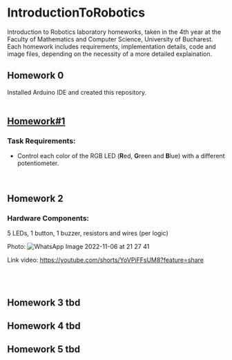# IntroductionToRobotics
Introduction to Robotics laboratory homeworks, taken in the 4th year at the Faculty of Mathematics and Computer Science, University of Bucharest. Each homework includes requirements, implementation details, code and image files, depending on the necessity of a more detailed explaination. 

## Homework 0

Installed Arduino IDE and created this repository.<br><br>

## [Homework#1](https://github.com/buku5090/IntroductionToRobotics/tree/main/Homework%231)

### Task Requirements:
 - Control each color of the RGB LED (**R**ed, **G**reen and **B**lue) with a different potentiometer.
<br>

## Homework 2
### Hardware Components:
5 LEDs, 1 button, 1 buzzer, resistors and wires (per logic)

Photo: ![WhatsApp Image 2022-11-06 at 21 27 41](https://user-images.githubusercontent.com/63961737/200191603-5bf25d3a-510b-422c-b837-cdfc034e5f0d.jpeg)

Link video: https://youtube.com/shorts/YoVPiFFsUM8?feature=share

<br><br>

## Homework 3 tbd

## Homework 4 tbd

## Homework 5 tbd
